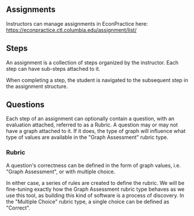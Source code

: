 ## Assignments
Instructors can manage assignments in EconPractice here:
https://econpractice.ctl.columbia.edu/assignment/list/

## Steps
An assignment is a collection of steps organized by the
instructor. Each step can have sub-steps attached to it.

When completing a step, the student is navigated to the subsequent
step in the assignment structure.

## Questions
Each step of an assignment can optionally contain a question, with an
evaluation attached, referred to as a Rubric. A question may or may
not have a graph attached to it. If it does, the type of graph will
influence what type of values are available in the "Graph Assessment"
rubric type.

### Rubric
A question's correctness can be defined in the form of graph values,
i.e. "Graph Assessment", or with multiple choice.

In either case, a series of rules are created to define the rubric.
We will be fine-tuning exactly how the Graph Assessment rubric type
behaves as we use this tool, as building this kind of software is a
process of discovery. In the "Multiple Choice" rubric type, a single
choice can be defined as "Correct".
